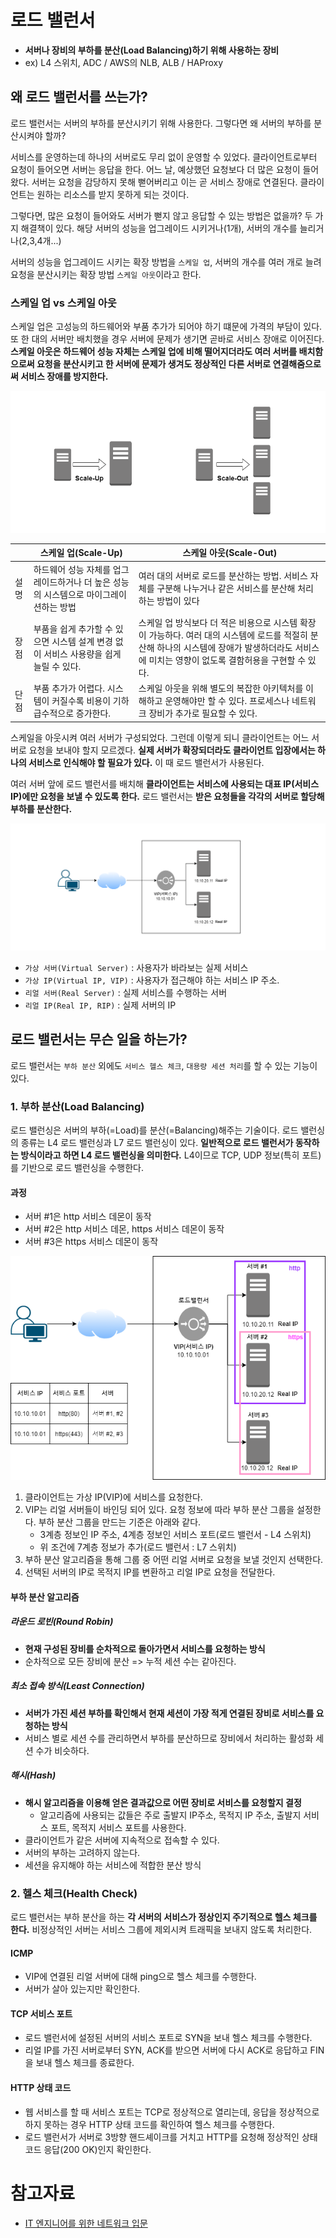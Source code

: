 # 로드 밸런서
- **서버나 장비의 부하를 분산(Load Balancing)하기 위해 사용하는 장비**
- ex) L4 스위치, ADC / AWS의 NLB, ALB / HAProxy
  
## 왜 로드 밸런서를 쓰는가? 
로드 밸런서는 서버의 부하를 분산시키기 위해 사용한다. 그렇다면 왜 서버의 부하를 분산시켜야 할까? 

서비스를 운영하는데 하나의 서버로도 무리 없이 운영할 수 있었다. 클라이언트로부터 요청이 들어오면 서버는 응답을 한다. 어느 날, 예상했던 요청보다 더 많은 요청이 들어왔다. 서버는 요청을 감당하지 못해 뻗어버리고 이는 곧 서비스 장애로 연결된다. 클라이언트는 원하는 리소스를 받지 못하게 되는 것이다.

그렇다면, 많은 요청이 들어와도 서버가 뻗지 않고 응답할 수 있는 방법은 없을까? 두 가지 해결책이 있다.
해당 서버의 성능을 업그레이드 시키거나(1개), 서버의 개수를 늘리거나(2,3,4개...)

서버의 성능을 업그레이드 시키는 확장 방법을 `스케일 업`, 서버의 개수를 여러 개로 늘려 요청을 분산시키는 확장 방법 `스케일 아웃`이라고 한다.

### 스케일 업 vs 스케일 아웃

스케일 업은 고성능의 하드웨어와 부품 추가가 되어야 하기 떄문에 가격의 부담이 있다. 또 한 대의 서버만 배치했을 경우 서버에 문제가 생기면 곧바로 서비스 장애로 이어진다. **스케일 아웃은 하드웨어 성능 자체는 스케일 업에 비해 떨어지더라도 여러 서버를 배치함으로써 요청을 분산시키고 한 서버에 문제가 생겨도 정상적인 다른 서버로 연결해줌으로써 서비스 장애를 방지한다.**

<center><img src=./images/scaleup_scaleout.PNG /></center>

|   |   스케일 업(Scale-Up)                      | 스케일 아웃(Scale-Out)                 |
|---|    ---                                    |                   ---                 |
| 설명  |    하드웨어 성능 자체를 업그레이드하거나 더 높은 성능의 시스템으로 마이그레이션하는 방법    |  여러 대의 서버로 로드를 분산하는 방법. 서비스 자체를 구분해 나누거나 같은 서비스를 분산해 처리하는 방법이 있다|
| 장점  |    부품을 쉽게 추가할 수 있으면 시스템 설계 변경 없이 서비스 사용량을 쉽게 늘릴 수 있다.    |  스케일 업 방식보다 더 적은 비용으로 시스템 확장이 가능하다. 여러 대의 시스템에 로드를 적절히 분산해 하나의 시스템에 장애가 발생하더라도 서비스에 미치는 영향이 없도록 결함허용을 구현할 수 있다.|
| 단점  |    부품 추가가 어렵다. 시스템이 커질수록 비용이 기하급수적으로 증가한다.    |  스케일 아웃을 위해 별도의 복잡한 아키텍처를 이해하고 운영해야만 할 수 있다. 프로세스나 네트워크 장비가 추가로 필요할 수 있다.|


스케일을 아웃시켜 여러 서버가 구성되었다. 그런데 이렇게 되니 클라이언트는 어느 서버로 요청을 보내야 할지 모르겠다. **실제 서버가 확장되더라도 클라이언트 입장에서는 하나의 서비스로 인식해야 할 필요가 있다.** 이 때 로드 밸런서가 사용된다. 

여러 서버 앞에 로드 밸런서를 배치해 **클라이언트는 서비스에 사용되는 대표 IP(서비스 IP)에만 요청을 보낼 수 있도록 한다.** 로드 밸런서는 **받은 요청들을 각각의 서버로 할당해 부하를 분산한다.** 

<center><img src=./images/load_balancing.PNG /></center>

- `가상 서버(Virtual Server)` : 사용자가 바라보는 실제 서비스
- `가상 IP(Virtual IP, VIP)` : 사용자가 접근해야 하는 서비스 IP 주소. 
- `리얼 서버(Real Server)` : 실제 서비스를 수행하는 서버
- `리얼 IP(Real IP, RIP)` : 실제 서버의 IP

## 로드 밸런서는 무슨 일을 하는가?
로드 밸런서는 `부하 분산` 외에도 `서비스 헬스 체크`, `대용량 세션 처리`를 할 수 있는 기능이 있다.

### 1. 부하 분산(Load Balancing)
로드 밸런싱은 서버의 부하(=Load)를 분산(=Balancing)해주는 기술이다. 로드 밸런싱의 종류는 L4 로드 밸런싱과 L7 로드 밸런싱이 있다. **일반적으로 로드 밸런서가 동작하는 방식이라고 하면 L4 로드 밸런싱을 의미한다.** L4이므로 TCP, UDP 정보(특히 포트)를 기반으로 로드 밸런싱을 수행한다.  

#### 과정

- 서버 #1은 http 서비스 데몬이 동작
- 서버 #2은 http 서비스 데몬, https 서비스 데몬이 동작
- 서버 #3은 https 서비스 데몬이 동작

<center><img src=./images/l4_load_balancing.PNG /></center>

1. 클라이언트는 가상 IP(VIP)에 서비스를 요청한다. 
2. VIP는 리얼 서버들이 바인딩 되어 있다. 요청 정보에 따라 부하 분산 그룹을 설정한다. 부하 분산 그룹을 만드는 기준은 아래와 같다.
   - 3계층 정보인 IP 주소, 4계층 정보인 서비스 포트(로드 밸런서 - L4 스위치) 
   - 위 조건에 7계층 정보가 추가(로드 밸런서 : L7 스위치) 
3. 부하 분산 알고리즘을 통해 그룹 중 어떤 리얼 서버로 요청을 보낼 것인지 선택한다.
4. 선택된 서버의 IP로 목적지 IP를 변환하고 리얼 IP로 요청을 전달한다.

#### 부하 분산 알고리즘

##### 라운드 로빈(Round Robin)
   - **현재 구성된 장비를 순차적으로 돌아가면서 서비스를 요청하는 방식**
   - 순차적으로 모든 장비에 분산 => 누적 세션 수는 같아진다.

##### 최소 접속 방식(Least Connection) 
  - **서버가 가진 세션 부하를 확인해서 현재 세션이 가장 적게 연결된 장비로 서비스를 요청하는 방식**
  - 서비스 별로 세션 수를 관리하면서 부하를 분산하므로 장비에서 처리하는 활성화 세션 수가 비슷하다.

##### 해시(Hash) 
  - **해시 알고리즘을 이용해 얻은 결과값으로 어떤 장비로 서비스를 요청할지 결정**
    - 알고리즘에 사용되는 값들은 주로 출발지 IP주소, 목적지 IP 주소, 출발지 서비스 포트, 목적지 서비스 포트를 사용한다.
  - 클라이언트가 같은 서버에 지속적으로 접속할 수 있다.
  - 서버의 부하는 고려하지 않는다.
  - 세션을 유지해야 하는 서비스에 적합한 분산 방식


### 2. 헬스 체크(Health Check)
로드 밸런서는 부하 분산을 하는 **각 서버의 서비스가 정상인지 주기적으로 헬스 체크를 한다.** 비정상적인 서버는 서비스 그룹에 제외시켜 트래픽을 보내지 않도록 처리한다. 

#### ICMP
- VIP에 연결된 리얼 서버에 대해 ping으로 헬스 체크를 수행한다. 
- 서버가 살아 있는지만 확인한다.

#### TCP 서비스 포트
- 로드 밸런서에 설정된 서버의 서비스 포트로 SYN을 보내 헬스 체크를 수행한다. 
- 리얼 IP를 가진 서버로부터 SYN, ACK를 받으면 서버에 다시 ACK로 응답하고 FIN을 보내 헬스 체크를 종료한다.

#### HTTP 상태 코드
- 웹 서비스를 할 때 서비스 포트는 TCP로 정상적으로 열리는데, 응답을 정상적으로 하지 못하는 경우 HTTP 상태 코드를 확인하여 헬스 체크를 수행한다.
- 로드 밸런서가 서버로 3방향 핸드셰이크를 거치고 HTTP를 요청해 정상적인 상태 코드 응답(200 OK)인지 확인한다.

# 참고자료
- [IT 엔지니어를 위한 네트워크 입문](https://book.naver.com/bookdb/book_detail.nhn?bid=16874927)